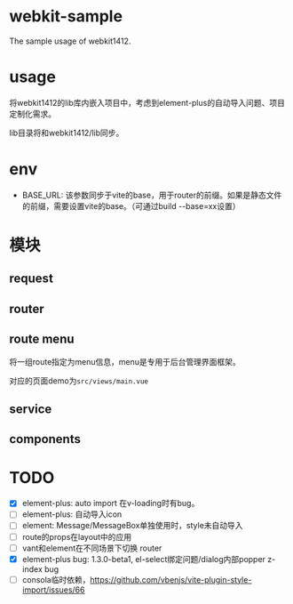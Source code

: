 # webkit-sample

The sample usage of webkit1412.

# usage

将webkit1412的lib库内嵌入项目中，考虑到element-plus的自动导入问题、项目定制化需求。

lib目录将和webkit1412/lib同步。

# env

- BASE_URL: 该参数同步于vite的base，用于router的前缀。如果是静态文件的前缀，需要设置vite的base。（可通过build --base=xx设置）

# 模块

## request

## router

## route menu

将一组route指定为menu信息，menu是专用于后台管理界面框架。

对应的页面demo为`src/views/main.vue`

## service

## components

# TODO

- [x] element-plus: auto import 在v-loading时有bug。
- [ ] element-plus: 自动导入icon
- [ ] element: Message/MessageBox单独使用时，style未自动导入
- [ ] route的props在layout中的应用
- [ ] vant和element在不同场景下切换 router
- [x] element-plus bug: 1.3.0-beta1, el-select绑定问题/dialog内部popper z-index bug
- [ ] consola临时依赖，https://github.com/vbenjs/vite-plugin-style-import/issues/66
